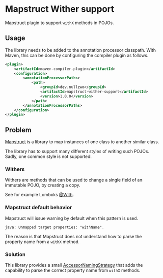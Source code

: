# Mapstruct Wither support

Mapstruct plugin to support `withX` methods in POJOs.

## Usage

The library needs to be added to the annotation processor 
classpath. With Maven, this can be done by configuring the 
compiler plugin as follows.

```xml
<plugin>
    <artifactId>maven-compiler-plugin</artifactId>
    <configuration>
        <annotationProcessorPaths>
            <path>
                <groupId>dev.nullzwo</groupId>
                <artifactId>mapstruct-wither-support</artifactId>
                <version>1.0.0</version>
            </path>
        </annotationProcessorPaths>
    </configuration>
</plugin>
```

## Problem

[Mapstruct](https://mapstruct.org/) is a library to map instances
of one class to another similar class.

The library has to support many different styles of writing such
POJOs. Sadly, one common style is not supported.

### Withers

Withers are methods that can be used to change a single field
of an immutable POJO, by creating a copy.

See for example Lomboks
[@With](https://projectlombok.org/features/With).

### Mapstruct default behavior

Mapstruct will issue warning by default when this pattern is used.

```
java: Unmapped target properties: "withName".
```

The reason is that Mapstruct does not understand how to parse
the property name from a `withX` method.

### Solution

This library provides a small 
[AccessorNamingStrategy](https://mapstruct.org/documentation/stable/reference/html/#using-spi)
that adds the capability to parse the correct property name from
`withX` methods.